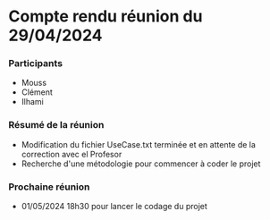 # Compte rendu réunion du 29/04/2024

### Participants
- Mouss
- Clément
- Ilhami

### Résumé de la réunion
- Modification du fichier UseCase.txt terminée et en attente de la correction avec el Profesor
- Recherche d'une métodologie pour commencer à coder le projet

### Prochaine réunion
- 01/05/2024 18h30 pour lancer le codage du projet

